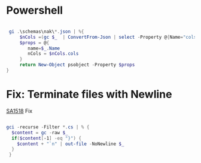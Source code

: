 # Powershell

```powershell

 gi .\schemas\nak\*.json | %{ 
     $nCols =(gc $_  | ConvertFrom-Json | select -Property @{Name="cols";Expression={$_.meta.countColumns}})
     $props = @{
        name=$_.Name
        nCols = $nCols.cols
     }
     return New-Object psobject -Property $props
}
```


# Fix: Terminate files with Newline

[SA1518](https://github.com/DotNetAnalyzers/StyleCopAnalyzers/blob/master/documentation/SA1518.md) Fix

```powershell

gci -recurse -Filter *.cs | % {
  $content = gc -raw $_
  if($content[-1] -eq "}") {
    $content + "`n" | out-file -NoNewline $_ 
  } 
 }
```
